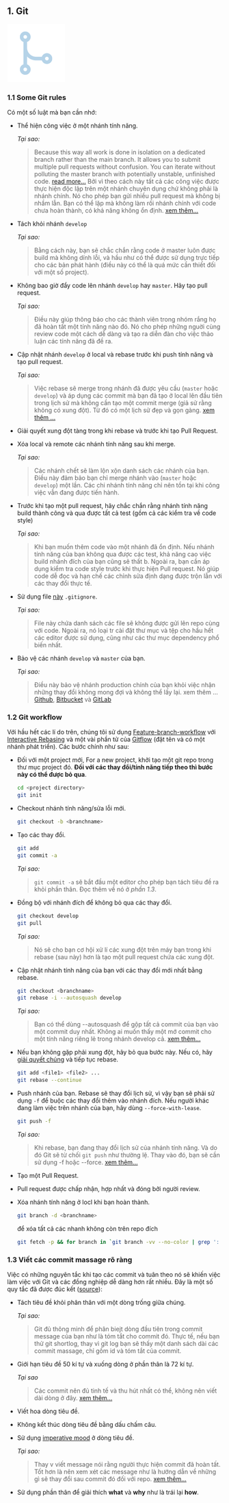 ## 1. Git
![Git](branching.png)
<a name="some-git-rules"></a>

### 1.1 Some Git rules
Có một số luật mà bạn cần nhớ:
* Thể hiện công việc ở một nhánh tính năng.
    
    _Tại sao:_
    >Because this way all work is done in isolation on a dedicated branch rather than the main branch. It allows you to submit multiple pull requests without confusion. You can iterate without polluting the master branch with potentially unstable, unfinished code. [read more...](https://www.atlassian.com/git/tutorials/comparing-workflows#feature-branch-workflow)
    >Bởi vì theo cách này tất cả các công việc được thực hiện độc lập trên một nhánh chuyên dụng chứ không phải là nhánh chính. Nó cho phép bạn gửi nhiều pull request mà không bị nhầm lẫn. Bạn có thể lặp mà không làm rối nhánh chính với code chưa hoàn thành, có khả năng không ổn định. [xem thêm...](https://www.atlassian.com/git/tutorials/comparing-workflows#feature-branch-workflow)
* Tách khỏi nhánh `develop`
    
    _Tại sao:_
    >Bằng cách này, bạn sẽ chắc chắn rằng code ở master luôn được build mà không dính lỗi, và hầu như có thể được sử dụng trực tiếp cho các bản phát hành (điều này có thể là quá mức cần thiết đối với một số project).

* Không bao giờ đẩy code lên nhánh `develop` hay `master`. Hãy tạo pull request.
    
    _Tại sao:_
    > Điều này giúp thông báo cho các thành viên trong nhóm rắng họ đã hoàn tất một tính năng nào đó. Nó cho phép những nguời cùng review code một cách dễ dàng và tạo ra diễn đàn cho việc thảo luận các tính năng đã đề ra.

* Cập nhật nhánh `develop` ở local và rebase trước khi push tính năng và tạo pull request.

    _Tại sao:_
    > Việc rebase sẽ merge trong nhánh đã được yêu cầu (`master` hoặc `develop`) và áp dụng các commit mà bạn đã tạo ở local lên đầu tiên trong lịch sử mà không cần tạo một commit merge (giả sử rằng không có xung đột). Từ đó có một lịch sử đẹp và gọn gàng. [xem thêm ...](https://www.atlassian.com/git/tutorials/merging-vs-rebasing)

* Giải quyết xung đột tàng trong khi rebase và trước khi tạo Pull Request.
* Xóa local và remote các nhánh tính năng sau khi merge.
    
    _Tại sao:_
    > Các nhánh chết sẽ làm lộn xộn danh sách các nhánh của bạn. Điều này đảm bảo bạn chỉ merge nhánh vào (`master` hoặc` develop`) một lần. Các chi nhánh tính năng chỉ nên tồn tại khi công việc vẫn đang được tiến hành.

* Trước khi tạo một pull request, hãy chắc chắn rằng nhánh tính năng build thành công và qua được tất cả test (gồm cả các kiểm tra về code style)
    
    _Tại sao:_
    > Khi bạn muốn thêm code vào một nhánh đã ổn định. Nếu nhánh tính năng của bạn không qua được các test, khả năng cao việc build nhánh đích của bạn cũng sẽ thất b. Ngoài ra, bạn cần áp dụng kiểm tra code style trước khi thực hiện Pull request. Nó giúp code dễ đọc và hạn chế các chỉnh sửa định dạng được trộn lẫn với các thay đổi thực tế.

* Sử dụng file [này](./.gitignore) `.gitignore`.
    
    _Tại sao:_
    > File này chứa danh sách các file sẽ không được gửi lên repo cùng với code. Ngoài ra, nó loại tr cài đặt thư mục và tệp cho hầu hết các editor được sử dụng, cũng như các thư mục dependency phổ biến nhất.

* Bảo vệ các nhánh `develop` và `master` của bạn.
  
    _Tại sao:_
    > Điều này bảo vệ nhánh production chính của bạn khỏi việc nhận những thay đổi không mong đợi và không thể lấy lại. xem thêm ... [Github](https://help.github.com/articles/about-protected-branches/), [Bitbucket](https://confluence.atlassian.com/bitbucketserver/using-branch-permissions-776639807.html) và [GitLab](https://docs.gitlab.com/ee/user/project/protected_branches.html)

<a name="git-workflow"></a>
### 1.2 Git workflow
Với hầu hết các lí do trên, chúng tôi sử dụng [Feature-branch-workflow](https://www.atlassian.com/git/tutorials/comparing-workflows#feature-branch-workflow) với [Interactive Rebasing](https://www.atlassian.com/git/tutorials/merging-vs-rebasing#the-golden-rule-of-rebasing) và một vài phần tử của [Gitflow](https://www.atlassian.com/git/tutorials/comparing-workflows#gitflow-workflow) (đặt tên và có một nhánh phát triển). Các bước chính như sau:

* Đối với một project mới, For a new project, khởi tạo một git repo trong thư mục project đó. __Đối với các thay đổi/tính năng tiếp theo thì bước này có thể được bỏ qua__.
   ```sh
   cd <project directory>
   git init
   ```

* Checkout nhánh tính năng/sửa lỗi mới.
    ```sh
    git checkout -b <branchname>
    ```
* Tạo các thay đổi.
    ```sh
    git add
    git commit -a
    ```
    _Tại sao:_
    > `git commit -a` sẽ bắt đầu một editor cho phép bạn tách tiêu đề ra khỏi phần thân. Đọc thêm về nó ở *phần 1.3*.

* Đồng bộ với nhánh đích để không bỏ qua các thay đổi.
    ```sh
    git checkout develop
    git pull
    ```
    
    _Tại sao:_
    > Nó sẽ cho bạn cơ hội xử lí các xung đột trên máy bạn trong khi rebase (sau này) hơn là tạo một pull request chứa các xung đột.

* Cập nhật nhánh tính năng của bạn với các thay đổi mới nhất bằng rebase.
    ```sh
    git checkout <branchname>
    git rebase -i --autosquash develop
    ```
    
    _Tại sao:_
    > Bạn có thể dùng --autosquash để  gộp tất cả commit của bạn vào một commit duy nhất. Không ai muốn thấy một mớ commit cho một tính năng riêng lẻ trong nhánh develop cả. [xem thêm...](https://robots.thoughtbot.com/autosquashing-git-commits)
    
* Nếu bạn không gặp phải xung đột, hãy bỏ qua bước này. Nếu có, hãy [giải quyết chúng](https://help.github.com/articles/resolving-a-merge-conflict-using-the-command-line/)  và tiếp tục rebase.
    ```sh
    git add <file1> <file2> ...
    git rebase --continue
    ```
* Push nhánh của bạn. Rebase sẽ thay đổi lịch sử, vì vậy bạn sẽ phải sử dụng `-f` để buộc các thay đổi thêm vào nhánh đích. Nếu người khác đang làm việc trên nhánh của bạn, hãy dùng `--force-with-lease`.
    ```sh
    git push -f
    ```
    
    _Tại sao:_
    > Khi rebase, bạn đang thay đổi lịch sử của nhánh tính năng. Và do đó Git sẽ từ chối `git push` như thường lệ. Thay vào đó, bạn sẽ cần sử dụng -f hoặc --force. [xem thêm...](https://developer.atlassian.com/blog/2015/04/force-with-lease/)
    
    
* Tạo một Pull Request.
* Pull request được chấp nhận, hợp nhất và đóng bởi người review.
* Xóa nhánh tính năng ở locl khi bạn hoàn thành.

  ```sh
  git branch -d <branchname>
  ```
  để xóa tất cả các nhanh không còn trên repo đích
  ```sh
  git fetch -p && for branch in `git branch -vv --no-color | grep ': gone]' | awk '{print $1}'`; do git branch -D $branch; done
  ```

<a name="writing-good-commit-messages"></a>
### 1.3 Viết các commit massage rõ ràng

Việc có những nguyên tắc khi tạo các commit và tuân theo nó sẽ khiến việc làm việc với Git và các đồng nghiệp dễ dàng hơn rất nhiều. Đây là một số quy tắc đã được đúc kết ([source](https://chris.beams.io/posts/git-commit/#seven-rules)):

 * Tách tiêu đề khỏi phân thân với một dòng trống giữa chúng.

    _Tại sao:_
    > Git đủ thông minh để phân biejt dòng đầu tiên trong commit message của bạn như là tóm tắt cho commit đó. Thực tế, nếu bạn thử git shortlog, thay vì git log bạn sẽ thấy một danh sách dài các commit massage, chỉ gồm id và tóm tắt của commit.

 * Giới hạn tiêu đề 50 kí tự và xuống dòng ở phần thân là 72 kí tự.

    _Tại sao_
    > Các commit nên đủ tinh tế và thu hút nhất có thể, không nên viết dài dòng ở đây. [xem thêm...](https://medium.com/@preslavrachev/what-s-with-the-50-72-rule-8a906f61f09c)

 * Viết hoa dòng tiêu đề.
 * Không kết thúc dòng tiêu đề bằng dấu chấm câu.
 * Sử dụng [imperative mood](https://en.wikipedia.org/wiki/Imperative_mood) ở dòng tiêu đề.

    _Tại sao:_
    > Thay v viết message nói rằng người thực hiện commit đã hoàn tất. Tốt hơn là nên xem xét các message như là hướng dẫn về những gì sẽ thay đổi sau commit đó đối với repo. [xem thêm...](https://news.ycombinator.com/item?id=2079612)


 * Sử dụng phần thân để giải thích **what** và **why** như là trái lại **how**.

 <a name="documentation"></a>

